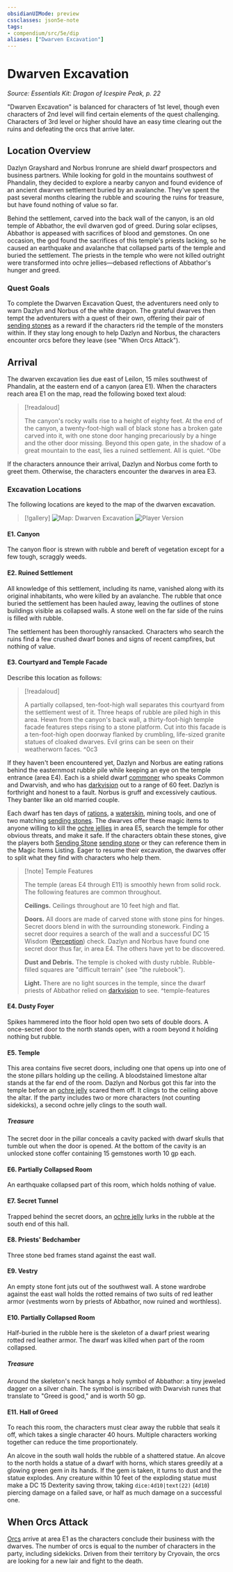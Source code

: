 ```yaml
---
obsidianUIMode: preview
cssclasses: json5e-note
tags:
- compendium/src/5e/dip
aliases: ["Dwarven Excavation"]
---
```

# Dwarven Excavation
*Source: Essentials Kit: Dragon of Icespire Peak, p. 22* 

"Dwarven Excavation" is balanced for characters of 1st level, though even characters of 2nd level will find certain elements of the quest challenging. Characters of 3rd level or higher should have an easy time clearing out the ruins and defeating the orcs that arrive later.

## Location Overview

Dazlyn Grayshard and Norbus Ironrune are shield dwarf prospectors and business partners. While looking for gold in the mountains southwest of Phandalin, they decided to explore a nearby canyon and found evidence of an ancient dwarven settlement buried by an avalanche. They've spent the past several months clearing the rubble and scouring the ruins for treasure, but have found nothing of value so far.

Behind the settlement, carved into the back wall of the canyon, is an old temple of Abbathor, the evil dwarven god of greed. During solar eclipses, Abbathor is appeased with sacrifices of blood and gemstones. On one occasion, the god found the sacrifices of this temple's priests lacking, so he caused an earthquake and avalanche that collapsed parts of the temple and buried the settlement. The priests in the temple who were not killed outright were transformed into ochre jellies—debased reflections of Abbathor's hunger and greed.

### Quest Goals

To complete the Dwarven Excavation Quest, the adventurers need only to warn Dazlyn and Norbus of the white dragon. The grateful dwarves then tempt the adventurers with a quest of their own, offering their pair of [sending stones](/3-Mechanics/CLI/items/sending-stones.md) as a reward if the characters rid the temple of the monsters within. If they stay long enough to help Dazlyn and Norbus, the characters encounter orcs before they leave (see "When Orcs Attack").

## Arrival

The dwarven excavation lies due east of Leilon, 15 miles southwest of Phandalin, at the eastern end of a canyon (area E1). When the characters reach area E1 on the map, read the following boxed text aloud:

> [!readaloud] 
> 
> The canyon's rocky walls rise to a height of eighty feet. At the end of the canyon, a twenty-foot-high wall of black stone has a broken gate carved into it, with one stone door hanging precariously by a hinge and the other door missing. Beyond this open gate, in the shadow of a great mountain to the east, lies a ruined settlement. All is quiet.
^0be

If the characters announce their arrival, Dazlyn and Norbus come forth to greet them. Otherwise, the characters encounter the dwarves in area E3.

### Excavation Locations

The following locations are keyed to the map of the dwarven excavation.

> [!gallery]
> ![Map: Dwarven Excavation](https://raw.githubusercontent.com/5etools-mirror-2/5etools-img/main/adventure/DIP/015-map-de-dm.webp#gallery)
> ![Player Version](https://raw.githubusercontent.com/5etools-mirror-2/5etools-img/main/adventure/DIP/016-map-de-pc.webp#gallery)

#### E1. Canyon

The canyon floor is strewn with rubble and bereft of vegetation except for a few tough, scraggly weeds.

#### E2. Ruined Settlement

All knowledge of this settlement, including its name, vanished along with its original inhabitants, who were killed by an avalanche. The rubble that once buried the settlement has been hauled away, leaving the outlines of stone buildings visible as collapsed walls. A stone well on the far side of the ruins is filled with rubble.

The settlement has been thoroughly ransacked. Characters who search the ruins find a few crushed dwarf bones and signs of recent campfires, but nothing of value.

#### E3. Courtyard and Temple Facade

Describe this location as follows:

> [!readaloud] 
> 
> A partially collapsed, ten-foot-high wall separates this courtyard from the settlement west of it. Three heaps of rubble are piled high in this area. Hewn from the canyon's back wall, a thirty-foot-high temple facade features steps rising to a stone platform. Cut into this facade is a ten-foot-high open doorway flanked by crumbling, life-sized granite statues of cloaked dwarves. Evil grins can be seen on their weatherworn faces.
^0c3

If they haven't been encountered yet, Dazlyn and Norbus are eating rations behind the easternmost rubble pile while keeping an eye on the temple entrance (area E4). Each is a shield dwarf [commoner](/3-Mechanics/CLI/bestiary/humanoid/commoner.md) who speaks Common and Dwarvish, and who has [darkvision](/3-Mechanics/CLI/rules/senses.md#darkvision) out to a range of 60 feet. Dazlyn is forthright and honest to a fault. Norbus is gruff and excessively cautious. They banter like an old married couple.

Each dwarf has ten days of [rations](/3-Mechanics/CLI/items/rations-1-day.md), a [waterskin](/3-Mechanics/CLI/items/waterskin.md), mining tools, and one of two matching [sending stones](/3-Mechanics/CLI/items/sending-stones.md). The dwarves offer these magic items to anyone willing to kill the [ochre jellies](/3-Mechanics/CLI/bestiary/ooze/ochre-jelly.md) in area E5, search the temple for other obvious threats, and make it safe. If the characters obtain these stones, give the players both [Sending Stone](/3-Mechanics/CLI/items/sending-stones.md) [sending stone](/3-Mechanics/CLI/decks/magic-item-cards-dip.md#sending%20stone) or they can reference them in the Magic Items Listing. Eager to resume their excavation, the dwarves offer to split what they find with characters who help them.

> [!note] Temple Features
> 
> The temple (areas E4 through E11) is smoothly hewn from solid rock. The following features are common throughout.
> 
> **Ceilings.** Ceilings throughout are 10 feet high and flat.
> 
> **Doors.** All doors are made of carved stone with stone pins for hinges. Secret doors blend in with the surrounding stonework. Finding a secret door requires a search of the wall and a successful DC 15 Wisdom ([Perception](/3-Mechanics/CLI/rules/skills.md#Perception)) check. Dazlyn and Norbus have found one secret door thus far, in area E4. The others have yet to be discovered.
> 
> **Dust and Debris.** The temple is choked with dusty rubble. Rubble-filled squares are "difficult terrain" (see "the rulebook").
> 
> **Light.** There are no light sources in the temple, since the dwarf priests of Abbathor relied on [darkvision](/3-Mechanics/CLI/rules/senses.md#darkvision) to see.
^temple-features

#### E4. Dusty Foyer

Spikes hammered into the floor hold open two sets of double doors. A once-secret door to the north stands open, with a room beyond it holding nothing but rubble.

#### E5. Temple

This area contains five secret doors, including one that opens up into one of the stone pillars holding up the ceiling. A bloodstained limestone altar stands at the far end of the room. Dazlyn and Norbus got this far into the temple before an [ochre jelly](/3-Mechanics/CLI/bestiary/ooze/ochre-jelly.md) scared them off. It clings to the ceiling above the altar. If the party includes two or more characters (not counting sidekicks), a second ochre jelly clings to the south wall.

##### Treasure

The secret door in the pillar conceals a cavity packed with dwarf skulls that tumble out when the door is opened. At the bottom of the cavity is an unlocked stone coffer containing 15 gemstones worth 10 gp each.

#### E6. Partially Collapsed Room

An earthquake collapsed part of this room, which holds nothing of value.

#### E7. Secret Tunnel

Trapped behind the secret doors, an [ochre jelly](/3-Mechanics/CLI/bestiary/ooze/ochre-jelly.md) lurks in the rubble at the south end of this hall.

#### E8. Priests' Bedchamber

Three stone bed frames stand against the east wall.

#### E9. Vestry

An empty stone font juts out of the southwest wall. A stone wardrobe against the east wall holds the rotted remains of two suits of red leather armor (vestments worn by priests of Abbathor, now ruined and worthless).

#### E10. Partially Collapsed Room

Half-buried in the rubble here is the skeleton of a dwarf priest wearing rotted red leather armor. The dwarf was killed when part of the room collapsed.

##### Treasure

Around the skeleton's neck hangs a holy symbol of Abbathor: a tiny jeweled dagger on a silver chain. The symbol is inscribed with Dwarvish runes that translate to "Greed is good," and is worth 50 gp.

#### E11. Hall of Greed

To reach this room, the characters must clear away the rubble that seals it off, which takes a single character 40 hours. Multiple characters working together can reduce the time proportionately.

An alcove in the south wall holds the rubble of a shattered statue. An alcove to the north holds a statue of a dwarf with horns, which stares greedily at a glowing green gem in its hands. If the gem is taken, it turns to dust and the statue explodes. Any creature within 10 feet of the exploding statue must make a DC 15 Dexterity saving throw, taking `dice:4d10|text(22)` (`4d10`) piercing damage on a failed save, or half as much damage on a successful one.

## When Orcs Attack

[Orcs](/3-Mechanics/CLI/bestiary/humanoid/orc.md) arrive at area E1 as the characters conclude their business with the dwarves. The number of orcs is equal to the number of characters in the party, including sidekicks. Driven from their territory by Cryovain, the orcs are looking for a new lair and fight to the death.